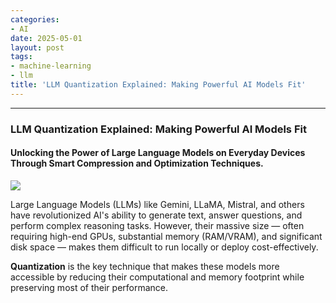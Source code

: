 ```yaml
---
categories:
- AI
date: 2025-05-01
layout: post
tags:
- machine-learning
- llm
title: 'LLM Quantization Explained: Making Powerful AI Models Fit'
---
```



* * *

### LLM Quantization Explained: Making Powerful AI Models Fit

#### Unlocking the Power of Large Language Models on Everyday Devices Through Smart Compression and Optimization Techniques.

![](https://cdn-images-1.medium.com/max/800/1*5709erCf_dqUhdTq54pWIQ.png)

Large Language Models (LLMs) like Gemini, LLaMA, Mistral, and others have revolutionized AI's ability to generate text, answer questions, and perform complex reasoning tasks. However, their massive size — often requiring high-end GPUs, substantial memory (RAM/VRAM), and significant disk space — makes them difficult to run locally or deploy cost-effectively.

 **Quantization** is the key technique that makes these models more accessible by reducing their computational and memory footprint while preserving most of their performance.